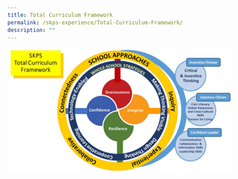 ```yaml
---
title: Total Curriculum Framework
permalink: /skps-experience/Total-Curriculum-Framework/
description: ""
---
```

![](/images/SKPSExperienceSubPage/TotalCurriculumFramework/SKPS%20Total%20Curriculum%20Framework%202020.jpeg)